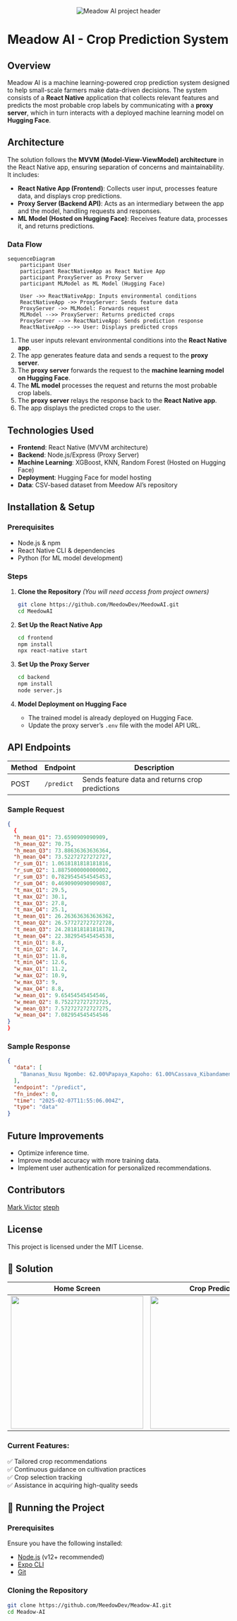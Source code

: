 <p align="center">
  <img src="https://github.com/user-attachments/assets/695573cb-c304-4e05-a5f3-8b27634d08d9" alt="Meadow AI project header" style="border-radius: 13;"/>
</p>

# Meadow AI - Crop Prediction System

## Overview

Meadow AI is a machine learning-powered crop prediction system designed to help small-scale farmers make data-driven decisions. The system consists of a **React Native** application that collects relevant features and predicts the most probable crop labels by communicating with a **proxy server**, which in turn interacts with a deployed machine learning model on **Hugging Face**.

## Architecture

The solution follows the **MVVM (Model-View-ViewModel) architecture** in the React Native app, ensuring separation of concerns and maintainability. It includes:

- **React Native App (Frontend)**: Collects user input, processes feature data, and displays crop predictions.
- **Proxy Server (Backend API)**: Acts as an intermediary between the app and the model, handling requests and responses.
- **ML Model (Hosted on Hugging Face)**: Receives feature data, processes it, and returns predictions.

### Data Flow
```mermaid
sequenceDiagram
    participant User
    participant ReactNativeApp as React Native App
    participant ProxyServer as Proxy Server
    participant MLModel as ML Model (Hugging Face)

    User ->> ReactNativeApp: Inputs environmental conditions
    ReactNativeApp ->> ProxyServer: Sends feature data
    ProxyServer ->> MLModel: Forwards request
    MLModel -->> ProxyServer: Returns predicted crops
    ProxyServer -->> ReactNativeApp: Sends prediction response
    ReactNativeApp -->> User: Displays predicted crops
```

1. The user inputs relevant environmental conditions into the **React Native app**.
2. The app generates feature data and sends a request to the **proxy server**.
3. The **proxy server** forwards the request to the **machine learning model on Hugging Face**.
4. The **ML model** processes the request and returns the most probable crop labels.
5. The **proxy server** relays the response back to the **React Native app**.
6. The app displays the predicted crops to the user.

## Technologies Used

- **Frontend**: React Native (MVVM architecture)
- **Backend**: Node.js/Express (Proxy Server)
- **Machine Learning**: XGBoost, KNN, Random Forest (Hosted on Hugging Face)
- **Deployment**: Hugging Face for model hosting
- **Data**: CSV-based dataset from Meedow AI’s repository

## Installation & Setup

### Prerequisites

- Node.js & npm
- React Native CLI & dependencies
- Python (for ML model development)

### Steps

1. **Clone the Repository**
_(You will need access from project owners)_
   ```sh
   git clone https://github.com/MeedowDev/MeedowAI.git
   cd MeedowAI
   ```

2. **Set Up the React Native App**

   ```sh
   cd frontend
   npm install
   npx react-native start
   ```

3. **Set Up the Proxy Server**

   ```sh
   cd backend
   npm install
   node server.js
   ```

4. **Model Deployment on Hugging Face**

   - The trained model is already deployed on Hugging Face.
   - Update the proxy server’s `.env` file with the model API URL.

## API Endpoints

| Method | Endpoint   | Description                                     |
| ------ | ---------- | ----------------------------------------------- |
| POST   | `/predict` | Sends feature data and returns crop predictions |

### Sample Request

```json
{
  {
  "h_mean_Q1": 73.6590909090909,
  "h_mean_Q2": 70.75,
  "h_mean_Q3": 73.88636363636364,
  "h_mean_Q4": 73.52272727272727,
  "r_sum_Q1": 1.0618181818181816,
  "r_sum_Q2": 1.8875000000000002,
  "r_sum_Q3": 0.7829545454545453,
  "r_sum_Q4": 0.4690909090909087,
  "t_max_Q1": 29.5,
  "t_max_Q2": 30.1,
  "t_max_Q3": 27.8,
  "t_max_Q4": 25.1,
  "t_mean_Q1": 26.263636363636362,
  "t_mean_Q2": 26.577272727272728,
  "t_mean_Q3": 24.281818181818178,
  "t_mean_Q4": 22.382954545454538,
  "t_min_Q1": 8.8,
  "t_min_Q2": 14.7,
  "t_min_Q3": 11.8,
  "t_min_Q4": 12.6,
  "w_max_Q1": 11.2,
  "w_max_Q2": 10.9,
  "w_max_Q3": 9,
  "w_max_Q4": 8.8,
  "w_mean_Q1": 9.65454545454546,
  "w_mean_Q2": 8.752272727272725,
  "w_mean_Q3": 7.572727272727275,
  "w_mean_Q4": 7.082954545454546
}
}
```

### Sample Response

```json
{
  "data": [
    "Bananas_Nusu Ngombe: 62.00%Papaya_Kapoho: 61.00%Cassava_Kibandameno: 50.00%"
  ],
  "endpoint": "/predict",
  "fn_index": 0,
  "time": "2025-02-07T11:55:06.004Z",
  "type": "data"
}
```

## Future Improvements

- Optimize inference time.
- Improve model accuracy with more training data.
- Implement user authentication for personalized recommendations.

## Contributors

[Mark Victor](https://github.com/victorcodebase)
[steph](https://github.com/stephanjosh)

## License

This project is licensed under the MIT License.


## 🤖 Solution  
| Home Screen | Crop Prediction | Your Account |
|-------------|-----------------|--------------|
| <img src="https://github.com/user-attachments/assets/7562ba04-d246-4fe0-83bf-0787e809f3d4" width="300"> | <img src="https://github.com/user-attachments/assets/31d372ea-6106-418c-837a-81d6252f66df" width="300"> | <img src="https://github.com/user-attachments/assets/16a09bed-101f-4f44-bd65-92879e65262f" width="300"> |


### Current Features:
✅ Tailored crop recommendations  
✅ Continuous guidance on cultivation practices  
✅ Crop selection tracking  
✅ Assistance in acquiring high-quality seeds  

## 🚀 Running the Project

### Prerequisites
Ensure you have the following installed:  
- [Node.js](https://nodejs.org/) (v12+ recommended)  
- [Expo CLI](https://docs.expo.dev/get-started/installation/)  
- [Git](https://git-scm.com/)  

### Cloning the Repository
```bash
git clone https://github.com/MeedowDev/Meadow-AI.git
cd Meadow-AI
